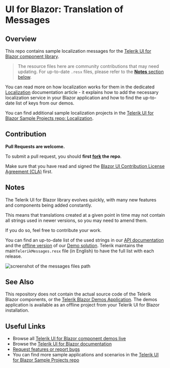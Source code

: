 # UI for Blazor: Translation of Messages

## Overview

This repo contains sample localization messages for the [Telerik UI for Blazor component library](https://www.telerik.com/blazor-ui?utm_medium=referral&utm_source=github&utm_campaign=blazor-ui-trial-gh-public-readme).

> The resource files here are community contributions that may need updating. For up-to-date `.resx` files, please refer to the [**Notes** section below](#notes).

You can read more on how localization works for them in the dedicated <a href="https://docs.telerik.com/blazor-ui/globalization/localization?utm_medium=referral&utm_source=github&utm_campaign=blazor-ui-trial-gh-public-readme" target="_blank">Localization</a> documentation article - it explains how to add the necessary localization service in your Blazor application and how to find the up-to-date list of keys from our demos.

You can find additional sample localization projects in the <a href="https://github.com/telerik/blazor-ui/tree/master/common/localization" target="_blank">Telerik UI for Blazor Sample Projects repo: Localization</a>.

## Contribution

**Pull Requests are welcome.**

To submit a pull request, you should **first <a href="https://docs.github.com/en/free-pro-team@latest/github/getting-started-with-github/fork-a-repo" target="_blank">fork</a> the repo**.

Make sure that you have read and signed the [Blazor UI Contribution License Agreement (CLA)](https://forms.office.com/Pages/ResponsePage.aspx?id=Z2om2-DLJk2uGtBYH-A1NbWxVqugKN5DvVp8I-1AgOBURFBVSkwyMlA1TkFDVFdMNU1aM1o1UlZQOC4u) first.

## Notes

The Telerik UI for Blazor library evolves quickly, with many new features and components being added constantly. 

This means that translations created at a given point in time may not contain all strings used in newer versions, so you may need to amend them.

If you do so, feel free to contribute your work.

You can find an up-to-date list of the used strings in our [API documentation](https://docs.telerik.com/blazor-ui/api/Telerik.Blazor.Resources.Messages) and the [offline version](https://www.telerik.com/account/my-downloads) of our [Demo solution](http://demos.telerik.com/blazor-ui/). Telerik maintains the main`TelerikMessages.resx` file (in English) to have the full list with each release.

![screenshot of the messages files path](messages-path-screenshot.png)

## See Also

This repository does not contain the actual source code of the Telerik Blazor components, or the [Telerik Blazor Demos Application](http://demos.telerik.com/blazor-ui/). The demos application is available as an offline project from your Telerik UI for Blazor installation.

## Useful Links

* Browse all [Telerik UI for Blazor component demos live](https://demos.telerik.com/blazor-ui)
* Browse the [Telerik UI for Blazor documentation](https://docs.telerik.com/blazor-ui/introduction?utm_medium=referral&utm_source=github&utm_campaign=blazor-ui-trial-gh-public-readme)
* [Request features or report bugs](https://feedback.telerik.com/blazor?utm_medium=referral&utm_source=github&utm_campaign=blazor-ui-trial-gh-public-readme)
* You can find more sample applications and scenarios in the [Telerik UI for Blazor Sample Projects repo](https://github.com/telerik/blazor-ui)
